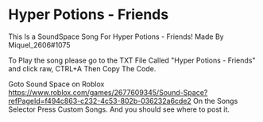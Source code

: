 # Hyper Potions - Friends

This Is a SoundSpace Song For Hyper Potions - Friends!
Made By Miquel_2606#1075

To Play the song please go to the TXT File Called "Hyper Potions - Friends" 
and click raw, CTRL+A Then Copy The Code. 

Goto Sound Space on Roblox https://www.roblox.com/games/2677609345/Sound-Space?refPageId=f494c863-c232-4c53-802b-036232a6cde2
On the Songs Selector Press Custom Songs. And you should see where to post it.



